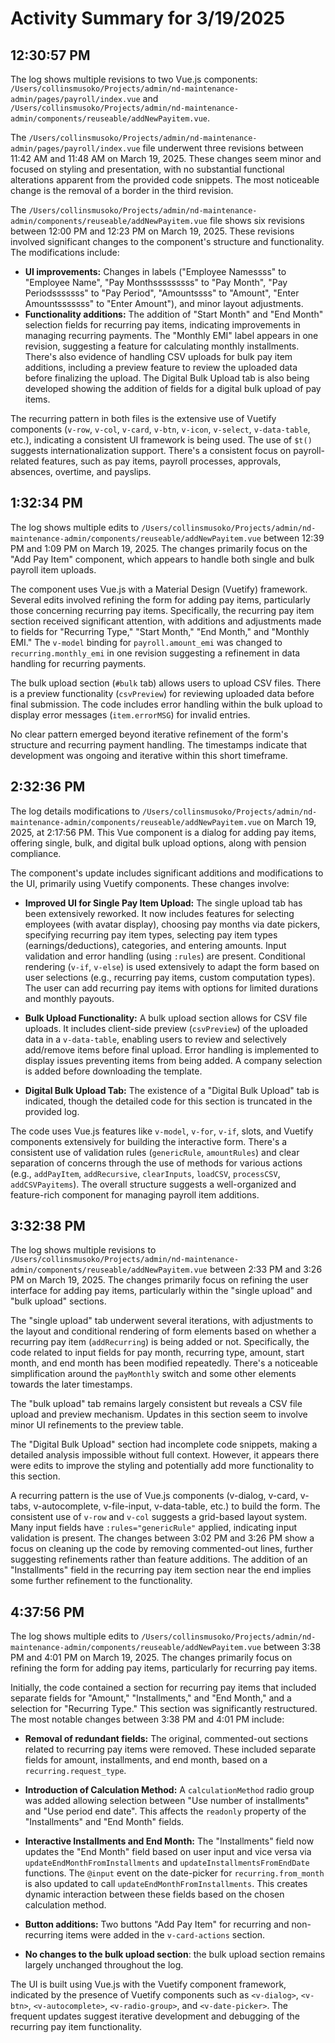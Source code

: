# Activity Summary for 3/19/2025

## 12:30:57 PM
The log shows multiple revisions to two Vue.js components: `/Users/collinsmusoko/Projects/admin/nd-maintenance-admin/pages/payroll/index.vue` and `/Users/collinsmusoko/Projects/admin/nd-maintenance-admin/components/reuseable/addNewPayitem.vue`.

The `/Users/collinsmusoko/Projects/admin/nd-maintenance-admin/pages/payroll/index.vue` file underwent three revisions between 11:42 AM and 11:48 AM on March 19, 2025.  These changes seem minor and focused on styling and presentation, with no substantial functional alterations apparent from the provided code snippets. The most noticeable change is the removal of a border in the third revision.

The `/Users/collinsmusoko/Projects/admin/nd-maintenance-admin/components/reuseable/addNewPayitem.vue` file shows six revisions between 12:00 PM and 12:23 PM on March 19, 2025. These revisions involved significant changes to the component's structure and functionality.  The modifications include:

* **UI improvements:**  Changes in labels ("Employee Namessss" to "Employee Name", "Pay Monthsssssssss" to "Pay Month", "Pay Periodsssssss" to "Pay Period", "Amountssss" to "Amount", "Enter Amountsssssss" to "Enter Amount"),  and minor layout adjustments.
* **Functionality additions:** The addition of "Start Month" and "End Month" selection fields for recurring pay items, indicating improvements in managing recurring payments.  The "Monthly EMI" label appears in one revision, suggesting a feature for calculating monthly installments.  There's also evidence of handling CSV uploads for bulk pay item additions, including a preview feature to review the uploaded data before finalizing the upload.  The Digital Bulk Upload tab is also being developed showing the addition of fields for a digital bulk upload of pay items.


The recurring pattern in both files is the extensive use of Vuetify components (`v-row`, `v-col`, `v-card`, `v-btn`, `v-icon`, `v-select`, `v-data-table`, etc.), indicating a consistent UI framework is being used.  The use of `$t()` suggests internationalization support.  There's a consistent focus on payroll-related features, such as pay items, payroll processes, approvals, absences, overtime, and payslips.


## 1:32:34 PM
The log shows multiple edits to `/Users/collinsmusoko/Projects/admin/nd-maintenance-admin/components/reuseable/addNewPayitem.vue` between 12:39 PM and 1:09 PM on March 19, 2025.  The changes primarily focus on the "Add Pay Item" component, which appears to handle both single and bulk payroll item uploads.

The component uses Vue.js with a Material Design (Vuetify) framework.  Several edits involved refining the form for adding pay items, particularly those concerning recurring pay items.  Specifically,  the recurring pay item section received significant attention, with additions and adjustments made to fields for "Recurring Type," "Start Month," "End Month," and "Monthly EMI."  The `v-model` binding for `payroll.amount_emi` was changed to `recurring.monthly_emi` in one revision suggesting a refinement in data handling for recurring payments.

The bulk upload section (`#bulk` tab) allows users to upload CSV files.  There is a preview functionality (`csvPreview`) for reviewing uploaded data before final submission. The code includes error handling within the bulk upload to display error messages (`item.errorMSG`) for invalid entries.

No clear pattern emerged beyond iterative refinement of the form's structure and recurring payment handling.  The timestamps indicate that development was ongoing and iterative within this short timeframe.


## 2:32:36 PM
The log details modifications to `/Users/collinsmusoko/Projects/admin/nd-maintenance-admin/components/reuseable/addNewPayitem.vue` on March 19, 2025, at 2:17:56 PM.  This Vue component is a dialog for adding pay items, offering single, bulk, and digital bulk upload options, along with pension compliance.

The component's update includes significant additions and modifications to the UI, primarily using Vuetify components.  These changes involve:

* **Improved UI for Single Pay Item Upload:**  The single upload tab has been extensively reworked.  It now includes features for selecting employees (with avatar display), choosing pay months via date pickers, specifying recurring pay item types, selecting pay item types (earnings/deductions), categories, and entering amounts.  Input validation and error handling (using `:rules`) are present.  Conditional rendering (`v-if`, `v-else`) is used extensively to adapt the form based on user selections (e.g., recurring pay items, custom computation types).  The user can add recurring pay items with options for limited durations and monthly payouts.

* **Bulk Upload Functionality:** A bulk upload section allows for CSV file uploads.  It includes client-side preview (`csvPreview`)  of the uploaded data in a `v-data-table`, enabling users to review and selectively add/remove items before final upload. Error handling is implemented to display issues preventing items from being added.  A company selection is added before downloading the template.


* **Digital Bulk Upload Tab:** The existence of a "Digital Bulk Upload" tab is indicated, though the detailed code for this section is truncated in the provided log.

The code uses Vue.js features like `v-model`, `v-for`, `v-if`, slots, and Vuetify components extensively for building the interactive form.  There's a consistent use of validation rules (`genericRule`, `amountRules`) and clear separation of concerns through the use of methods for various actions (e.g., `addPayItem`, `addRecursive`, `clearInputs`, `loadCSV`, `processCSV`, `addCSVPayitems`). The overall structure suggests a well-organized and feature-rich component for managing payroll item additions.


## 3:32:38 PM
The log shows multiple revisions to `/Users/collinsmusoko/Projects/admin/nd-maintenance-admin/components/reuseable/addNewPayitem.vue` between 2:33 PM and 3:26 PM on March 19, 2025.  The changes primarily focus on refining the user interface for adding pay items, particularly within the "single upload" and "bulk upload" sections.

The "single upload" tab underwent several iterations, with adjustments to the layout and conditional rendering of form elements based on whether a recurring pay item (`addRecurring`) is being added or not.  Specifically, the code related to input fields for pay month, recurring type, amount, start month, and end month has been modified repeatedly.  There's a noticeable simplification around the `payMonthly` switch and some other elements towards the later timestamps.

The "bulk upload" tab remains largely consistent but reveals a CSV file upload and preview mechanism.  Updates in this section seem to involve minor UI refinements to the preview table.

The "Digital Bulk Upload" section had incomplete code snippets, making a detailed analysis impossible without full context. However, it appears there were edits to improve the styling and potentially add more functionality to this section.

A recurring pattern is the use of Vue.js components (v-dialog, v-card, v-tabs, v-autocomplete, v-file-input, v-data-table, etc.) to build the form. The consistent use of `v-row` and `v-col` suggests a grid-based layout system.  Many input fields have `:rules="genericRule"` applied, indicating input validation is present.  The changes between 3:02 PM and 3:26 PM show a focus on cleaning up the code by removing commented-out lines, further suggesting refinements rather than feature additions. The addition of an "Installments" field in the recurring pay item section near the end implies some further refinement to the functionality.


## 4:37:56 PM
The log shows multiple edits to `/Users/collinsmusoko/Projects/admin/nd-maintenance-admin/components/reuseable/addNewPayitem.vue` between 3:38 PM and 4:01 PM on March 19, 2025.  The changes primarily focus on refining the form for adding pay items, particularly for recurring pay items.

Initially, the code contained a section for recurring pay items that included separate fields for "Amount," "Installments," and "End Month," and a selection for "Recurring Type."  This section was significantly restructured.  The most notable changes between 3:38 PM and 4:01 PM include:

* **Removal of redundant fields:**  The original, commented-out sections related to recurring pay items were removed. These included separate fields for amount, installments, and end month, based on a `recurring.request_type`.


* **Introduction of Calculation Method:** A `calculationMethod` radio group was added allowing selection between "Use number of installments" and "Use period end date". This affects the `readonly` property of the "Installments" and "End Month" fields.


* **Interactive Installments and End Month:** The "Installments" field now updates the "End Month" field based on user input and vice versa via `updateEndMonthFromInstallments` and `updateInstallmentsFromEndDate` functions.  The `@input` event on the date-picker for `recurring.from_month` is also updated to call `updateEndMonthFromInstallments`. This creates dynamic interaction between these fields based on the chosen calculation method.


* **Button additions:** Two buttons "Add Pay Item" for recurring and non-recurring items were added in the `v-card-actions` section.


* **No changes to the bulk upload section**: the bulk upload section remains largely unchanged throughout the log.


The UI is built using Vue.js with the Vuetify component framework, indicated by the presence of Vuetify components such as `<v-dialog>`, `<v-btn>`, `<v-autocomplete>`, `<v-radio-group>`, and `<v-date-picker>`.  The frequent updates suggest iterative development and debugging of the recurring pay item functionality.
